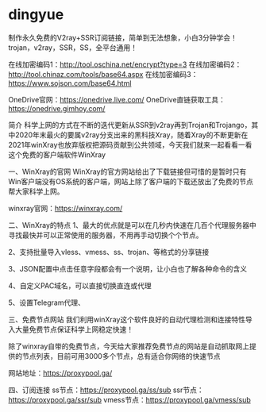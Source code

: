 # dingyue
制作永久免费的V2ray+SSR订阅链接，简单到无法想象，小白3分钟学会！trojan，v2ray，SSR，SS，全平台通用！

在线加密编码1：http://tool.oschina.net/encrypt?type=3
在线加密编码2：http://tool.chinaz.com/tools/base64.aspx
在线加密编码3：https://www.sojson.com/base64.html

OneDrive官网：https://onedrive.live.com/
OneDrive直链获取工具：https://onedrive.gimhoy.com/


简介
科学上网的方式在不断的迭代更新从SSR到v2ray再到Trojan和Trojango，其中2020年末最火的要属v2ray分支出来的黑科技Xray，随着Xray的不断更新在2021年winXray也放弃版权把源码贡献到公共领域，今天我们就来一起看看一看这个免费的客户端软件WinXray

一、WinXray的官网
WinXray的官方网站给出了下载链接但可惜的是暂时只有Win客户端没有OS系统的客户端，网站上除了客户端的下载还放出了免费的节点帮大家科学上网。

winxray官网：https://winxray.com/

二、WinXray的特点
1、最大的优点就是可以在几秒内快速在几百个代理服务器中寻找最快并可以正常使用的服务器，不用再手动切换个个节点。

2、支持批量导入vless、vmess、ss、trojan、等格式的分享链接

3、JSON配置中点击任意字段都会有一个说明，让小白也了解各种命令的含义

4、自定义PAC域名，可以直接切换直连或代理

5、设置Telegram代理、

三、免费节点网站
我们利用winXray这个软件良好的自动代理检测和连接特性导入大量免费节点保证科学上网稳定快速！

除了winxray自带的免费节点，今天给大家推荐免费节点的网站是自动抓取网上提供的节点列表，目前可用3000多个节点，总有适合你网络的快速节点

网站地址：https://proxypool.ga/

四、订阅连接
 ss节点：https://proxypool.ga/ss/sub
 ssr节点：https://proxypool.ga/ssr/sub
 vmess节点：https://proxypool.ga/vmess/sub
